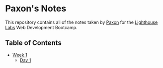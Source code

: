 # Paxon's Notes

This repository contains all of the notes taken by [Paxon](https://github.com/Pax14) for the [Lighthouse Labs](https://www.lighthouselabs.ca/) Web Development Bootcamp.

## Table of Contents
* [Week 1](/Week_1)
  * [Day 1](/Week_1/Day_1)

